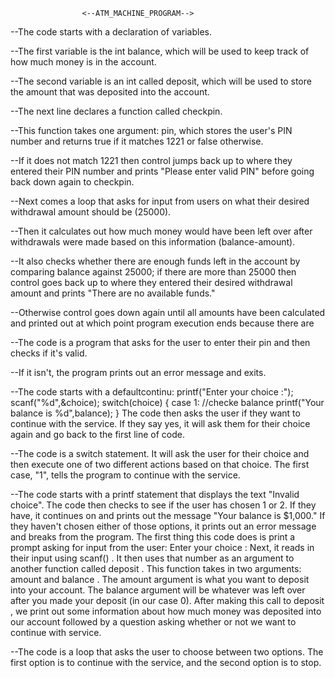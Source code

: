                     <--ATM_MACHINE_PROGRAM-->

--The code starts with a declaration of variables.

--The first variable is the int balance, which will be used to keep track of how much money is in the account.

--The second variable is an int called deposit, which will be used to store the amount that was deposited into the account.

--The next line declares a function called checkpin.

--This function takes one argument: pin, which stores the user's PIN number and returns true if it matches 1221 or false otherwise.

--If it does not match 1221 then control jumps back up to where they entered their PIN number and prints "Please enter valid PIN" before going back down again to checkpin.

--Next comes a loop that asks for input from users on what their desired withdrawal amount should be (25000).

--Then it calculates out how much money would have been left over after withdrawals were made based on this information (balance-amount).

--It also checks whether there are enough funds left in the account by comparing balance against 25000; if there are more than 25000 then control goes back up to where they entered their desired withdrawal amount and prints "There are no available funds."

--Otherwise control goes down again until all amounts have been calculated and printed out at which point program execution ends because there are

--The code is a program that asks for the user to enter their pin and then checks if it's valid.

--If it isn't, the program prints out an error message and exits.

--The code starts with a defaultcontinu: printf("Enter your choice :"); scanf("%d",&choice); switch(choice) { case 1: //checke balance printf("Your balance is %d",balance); } The code then asks the user if they want to continue with the service. If they say yes, it will ask them for their choice again and go back to the first line of code.

--The code is a switch statement. It will ask the user for their choice and then execute one of two different actions based on that choice. The first case, "1", tells the program to continue with the service.

--The code starts with a printf statement that displays the text "Invalid choice". The code then checks to see if the user has chosen 1 or 2. If they have, it continues on and prints out the message "Your balance is $1,000." If they haven't chosen either of those options, it prints out an error message and breaks from the program. The first thing this code does is print a prompt asking for input from the user: Enter your choice : Next, it reads in their input using scanf() . It then uses that number as an argument to another function called deposit . This function takes in two arguments: amount and balance . The amount argument is what you want to deposit into your account. The balance argument will be whatever was left over after you made your deposit (in our case 0). After making this call to deposit , we print out some information about how much money was deposited into our account followed by a question asking whether or not we want to continue with service.

--The code is a loop that asks the user to choose between two options. The first option is to continue with the service, and the second option is to stop.

